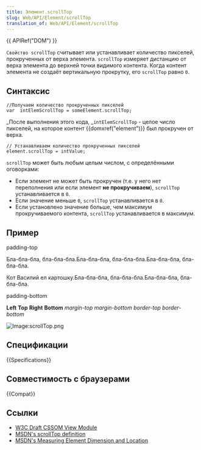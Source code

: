```yaml
---
title: Элемент.scrollTop
slug: Web/API/Element/scrollTop
translation_of: Web/API/Element/scrollTop
---
```


{{ APIRef("DOM") }}

`Свойство scrollTop` считывает или устанавливает количество пикселей, прокрученных от верха элемента. `scrollTop` измеряет дистанцию от верха элемента до верхней точки видимого контента. Когда контент элемента не создаёт вертикальную прокрутку, его `scrollTop` равно `0`.

## Синтаксис

```
//Получаем количество прокрученных пикселей
var  intElemScrollTop = someElement.scrollTop;
```

_После выполнения этого кода, _`intElemScrollTop` - целое число пикселей, на которое контент {{domxref("element")}} был прокручен от верха.

```
// Устанавливаем количество прокрученных пикселей
element.scrollTop = intValue;
```

`scrollTop` может быть любым целым числом, с определёнными оговорками:

- Если элемент не может быть прокручен (т.е. у него нет переполнения или если элемент **не прокручиваем**), `scrollTop` устанавливается в `0`.
- Если значение меньше `0`, `scrollTop` устанавливается в `0`.
- Если установлено значение больше, чем максимум прокручиваемого контента, `scrollTop` устанавливается в максимум.

## Пример

padding-top

Бла-бла-бла, бла-бла-бла.Бла-бла-бла, бла-бла-бла.Бла-бла-бла, бла-бла-бла.

Кот Василий ел картошку.Бла-бла-бла, бла-бла-бла.Бла-бла-бла, бла-бла-бла.

padding-bottom

**Left** **Top** **Right** **Bottom** _margin-top_ _margin-bottom_ _border-top_ _border-bottom_

![Image:scrollTop.png](/@api/deki/files/842/=ScrollTop.png)

## Спецификации

{{Specifications}}

## Совместимость с браузерами

{{Compat}}

## Ссылки

- [W3C Draft CSSOM View Module](http://dev.w3.org/csswg/cssom-view/#dom-element-scrolltop)
- [MSDN's scrollTop definition](<http://msdn.microsoft.com/en-us/library/ms534618(VS.85).aspx>)
- [MSDN's Measuring Element Dimension and Location](<http://msdn.microsoft.com/en-us/library/hh781509(v=vs.85).aspx>)
